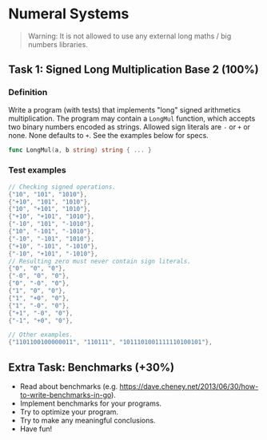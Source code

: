 # Numeral Systems

> Warning: It is not allowed to use any external long maths / big numbers libraries.

## Task 1: Signed Long Multiplication Base 2 (100%)

### Definition

Write a program (with tests) that implements "long" signed arithmetics multiplication.
The program may contain a `LongMul` function, which accepts two binary numbers encoded
as strings. Allowed sign literals are `-` or `+` or none. None defaults to `+`. See the
examples below for specs.

```go
func LongMul(a, b string) string { ... }
```

### Test examples

```go
// Checking signed operations.
{"10", "101", "1010"},
{"+10", "101", "1010"},
{"10", "+101", "1010"},
{"+10", "+101", "1010"},
{"-10", "101", "-1010"},
{"10", "-101", "-1010"},
{"-10", "-101", "1010"},
{"+10", "-101", "-1010"},
{"-10", "+101", "-1010"},
// Resulting zero must never contain sign literals.
{"0", "0", "0"},
{"-0", "0", "0"},
{"0", "-0", "0"},
{"1", "0", "0"},
{"1", "+0", "0"},
{"1", "-0", "0"},
{"+1", "-0", "0"},
{"-1", "+0", "0"},

// Other examples.
{"1101100100000011", "110111", "1011101001111110100101"},
```

## Extra Task: Benchmarks (+30%)

* Read about benchmarks (e.g. https://dave.cheney.net/2013/06/30/how-to-write-benchmarks-in-go).
* Implement benchmarks for your programs.
* Try to optimize your program.
* Try to make any meaningful conclusions.
* Have fun!
